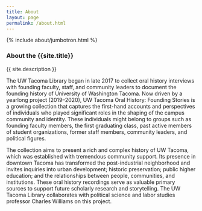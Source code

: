 ```yaml
---
title: About
layout: page
permalink: /about.html
---
```

{% include about/jumbotron.html %} 

### About the {{site.title}}

{{ site.description }}

The UW Tacoma Library began in late 2017 to collect oral history interviews with founding faculty, staff, and community leaders to document the founding history of University of Washington Tacoma. Now driven by a yearlong project (2019–2020), UW Tacoma Oral History: Founding Stories is a growing collection that captures the first-hand accounts and perspectives of individuals who played significant roles in the shaping of the campus community and identity. These individuals might belong to groups such as founding faculty members, the first graduating class, past active members of student organizations, former staff members, community leaders, and political figures.

The collection aims to present a rich and complex history of UW Tacoma, which was established with tremendous community support. Its presence in downtown Tacoma has transformed the post-industrial neighborhood and invites inquiries into urban development; historic preservation; public higher education; and the relationships between people, communities, and institutions. These oral history recordings serve as valuable primary sources to support future scholarly research and storytelling. The UW Tacoma Library collaborates with political science and labor studies professor Charles Williams on this project.
